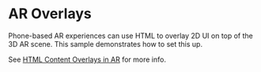 # AR Overlays

Phone-based AR experiences can use HTML to overlay 2D UI on top of the 3D AR scene. This sample demonstrates how to set this up.  

See [HTML Content Overlays in AR](https://engine.needle.tools/docs/xr.html#html-content-overlays-in-ar) for more info.
